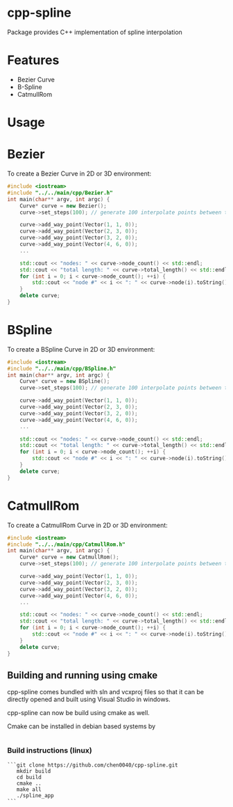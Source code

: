# cpp-spline

Package provides C++ implementation of spline interpolation

# Features

* Bezier Curve
* B-Spline
* CatmullRom

# Usage

# Bezier 

To create a Bezier Curve in 2D or 3D environment:

```cpp
#include <iostream>
#include "../../main/cpp/Bezier.h"
int main(char** argv, int argc) {
	Curve* curve = new Bezier();
	curve->set_steps(100); // generate 100 interpolate points between the last 4 way points

	curve->add_way_point(Vector(1, 1, 0));
	curve->add_way_point(Vector(2, 3, 0));
	curve->add_way_point(Vector(3, 2, 0));
	curve->add_way_point(Vector(4, 6, 0));
	...

	std::cout << "nodes: " << curve->node_count() << std::endl;
	std::cout << "total length: " << curve->total_length() << std::endl;
	for (int i = 0; i < curve->node_count(); ++i) {
		std::cout << "node #" << i << ": " << curve->node(i).toString() << " (length so far: " << curve->length_from_starting_point(i) << ")" << std::endl;
	}
	delete curve;
}
```

# BSpline 

To create a BSpline Curve in 2D or 3D environment:

```cpp
#include <iostream>
#include "../../main/cpp/BSpline.h"
int main(char** argv, int argc) {
	Curve* curve = new BSpline();
	curve->set_steps(100); // generate 100 interpolate points between the last 4 way points

	curve->add_way_point(Vector(1, 1, 0));
	curve->add_way_point(Vector(2, 3, 0));
	curve->add_way_point(Vector(3, 2, 0));
	curve->add_way_point(Vector(4, 6, 0));
	...

	std::cout << "nodes: " << curve->node_count() << std::endl;
	std::cout << "total length: " << curve->total_length() << std::endl;
	for (int i = 0; i < curve->node_count(); ++i) {
		std::cout << "node #" << i << ": " << curve->node(i).toString() << " (length so far: " << curve->length_from_starting_point(i) << ")" << std::endl;
	}
	delete curve;
}
```

# CatmullRom 

To create a CatmullRom Curve in 2D or 3D environment:

```cpp
#include <iostream>
#include "../../main/cpp/CatmullRom.h"
int main(char** argv, int argc) {
	Curve* curve = new CatmullRom();
	curve->set_steps(100); // generate 100 interpolate points between the last 4 way points

	curve->add_way_point(Vector(1, 1, 0));
	curve->add_way_point(Vector(2, 3, 0));
	curve->add_way_point(Vector(3, 2, 0));
	curve->add_way_point(Vector(4, 6, 0));
	...

	std::cout << "nodes: " << curve->node_count() << std::endl;
	std::cout << "total length: " << curve->total_length() << std::endl;
	for (int i = 0; i < curve->node_count(); ++i) {
		std::cout << "node #" << i << ": " << curve->node(i).toString() << " (length so far: " << curve->length_from_starting_point(i) << ")" << std::endl;
	}
	delete curve;
}
```

## Building and running using cmake
cpp-spline comes bundled with sln and vcxproj files so that it can be directly opened and built using Visual Studio in windows.


cpp-spline can now be build using cmake as well.

Cmake can be installed in debian based systems by 
``` sudo apt install cmake 
```
### Build instructions (linux)
    ```git clone https://github.com/chen0040/cpp-spline.git
       mkdir build
       cd build
       cmake .. 
       make all
       ./spline_app
    ```
